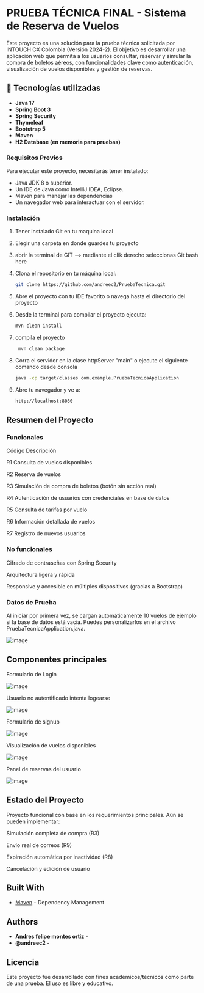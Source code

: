 # PRUEBA TÉCNICA FINAL - Sistema de Reserva de Vuelos

Este proyecto es una solución para la prueba técnica solicitada por INTOUCH CX Colombia (Versión 2024-2). El objetivo es desarrollar una aplicación web que permita a los usuarios consultar, reservar y simular la compra de boletos aéreos, con funcionalidades clave como autenticación, visualización de vuelos disponibles y gestión de reservas.

## 🚀 Tecnologías utilizadas

- **Java 17**
- **Spring Boot 3**
- **Spring Security**
- **Thymeleaf**
- **Bootstrap 5**
- **Maven**
- **H2 Database (en memoria para pruebas)**

### Requisitos Previos
Para ejecutar este proyecto, necesitarás tener instalado:

- Java JDK 8 o superior.
- Un IDE de Java como IntelliJ IDEA, Eclipse.
- Maven para manejar las dependencias 
- Un navegador web para interactuar con el servidor.

### Instalación 

1. Tener instalado Git en tu maquina local 
2. Elegir una carpeta en donde guardes tu proyecto
3. abrir la terminal de GIT --> mediante el clik derecho seleccionas Git bash here
4. Clona el repositorio en tu máquina local:
   ```bash
   git clone https://github.com/andreec2/PruebaTecnica.git
   ```
5. Abre el proyecto con tu IDE favorito o navega hasta el directorio del proyecto 
6. Desde la terminal  para compilar el proyecto ejecuta:

   ```bash
   mvn clean install
   ```
7. compila el proyecto  

   ```bash
    mvn clean package
   ```
8. Corra el servidor en la clase httpServer "main" o ejecute el siguiente comando desde consola
   
      ```bash
    java -cp target/classes com.example.PruebaTecnicaApplication
   ```

9. Abre tu navegador y ve a:
   
      ```bash
    http://localhost:8080
   ```


## Resumen del Proyecto

###  Funcionales

Código	Descripción

R1	Consulta de vuelos disponibles

R2	Reserva de vuelos

R3	Simulación de compra de boletos (botón sin acción real)

R4	Autenticación de usuarios con credenciales en base de datos

R5	Consulta de tarifas por vuelo

R6	Información detallada de vuelos

R7	Registro de nuevos usuarios

### No funcionales

Cifrado de contraseñas con Spring Security

Arquitectura ligera y rápida

Responsive y accesible en múltiples dispositivos (gracias a Bootstrap)

### Datos de Prueba

Al iniciar por primera vez, se cargan automáticamente 10 vuelos de ejemplo si la base de datos está vacía. Puedes personalizarlos en el archivo PruebaTecnicaApplication.java.

![image](https://github.com/user-attachments/assets/66b82e3f-a86b-4a3b-b5da-e9cb67179662)

## Componentes principales

Formulario de Login

![image](https://github.com/user-attachments/assets/53338a94-0467-425a-bbb7-d2987d2de73e)

Usuario no autentificado intenta logearse

![image](https://github.com/user-attachments/assets/8992b4fa-f81c-4c15-ac1f-d5ce37e7b005)

Formulario de signup

![image](https://github.com/user-attachments/assets/fa23cf25-725a-4e06-b562-12f011b7f675)

Visualización de vuelos disponibles

![image](https://github.com/user-attachments/assets/e8fdac75-2606-4304-ae31-95e9fece8be3)

Panel de reservas del usuario

![image](https://github.com/user-attachments/assets/17d4e99f-ae86-412c-8d3e-3a7ed9a7baa4)

## Estado del Proyecto

Proyecto funcional con base en los requerimientos principales. Aún se pueden implementar:

Simulación completa de compra (R3)

Envío real de correos (R9)

Expiración automática por inactividad (R8)

Cancelación y edición de usuario

## Built With
* [Maven](https://maven.apache.org/) - Dependency Management

## Authors

* **Andres felipe montes ortiz** - 
* **@andreec2** - 

## Licencia

Este proyecto fue desarrollado con fines académicos/técnicos como parte de una prueba. El uso es libre y educativo.


